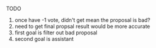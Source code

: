 TODO
1. once have -1 vote, didn't get mean the proposal is bad?
2. need to get final propsal result would be more accurate
3. first goal is filter out bad proposal
4. second goal is assistant